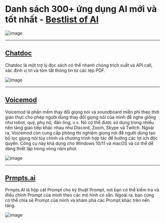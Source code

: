 # Danh sách 300+ ứng dụng AI mới và tốt nhất - [Bestlist of AI](https://bestlist.ai/)

![image](https://github.com/user-attachments/assets/bedc4f74-1418-4ba8-b607-bc0d3c2047db)

---

## [Chatdoc](https://chatdoc.site/)
Chatdoc là một trợ lý đọc sách có thể nhanh chóng trích xuất và API call, xác định vị trí và tóm tắt thông tin từ các tệp PDF.

![image](https://github.com/user-attachments/assets/924ef2df-9efe-4199-950e-93313e5a3971)

---

## [Voicemod](https://www.voicemod.net/)
Voicemod là phần mềm thay đổi giọng nói và soundboard miễn phí theo thời gian thực cho phép người dùng thay đổi giọng nói của mình để nghe giống như robot, quỷ, phụ nữ, đàn ông, v.v. Nó có thể được sử dụng trong nhiều nền tảng giao tiếp khác nhau như Discord, Zoom, Skype và Twitch. Ngoài ra, Voicemod còn cung cấp phòng thí nghiệm giọng nói để người dùng tạo bộ lọc giọng nói tùy chỉnh và chương trình hợp tác để hưởng các lợi ích độc quyền. Công cụ này khả dụng cho Windows 10/11 và macOS và có thể dễ dàng thiết lập trong vòng năm phút.

![image](https://github.com/user-attachments/assets/45b842d0-79ef-489e-96ce-9d1fb09117a9)

---

## [Prmpts.ai](https://prmpts.ai/)
Prmpts.AI là hộp cát Prompt cho kỹ thuật Prompt, nơi bạn có thể kiểm tra và điều chỉnh Prompt của mình theo các mô hình có sẵn. Ngoài ra, bạn cũng có thể chia sẻ Prompt của mình và khám phá các Prompt khác trên nền tảng.

![image](https://github.com/user-attachments/assets/f57095e9-8bb4-4525-bd92-db5f0dd5fbf1)
